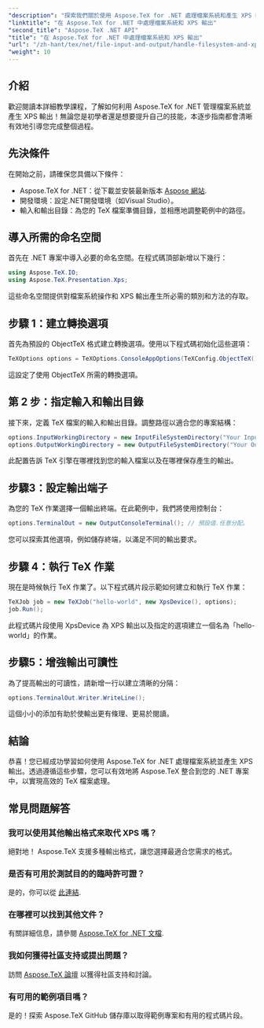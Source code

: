 ```yaml
---
"description": "探索我們關於使用 Aspose.TeX for .NET 處理檔案系統和產生 XPS 輸出的綜合指南。本逐步教程涵蓋了從設定環境到執行 TeX 作業的所有內容。"
"linktitle": "在 Aspose.TeX for .NET 中處理檔案系統和 XPS 輸出"
"second_title": "Aspose.TeX .NET API"
"title": "在 Aspose.TeX for .NET 中處理檔案系統和 XPS 輸出"
"url": "/zh-hant/tex/net/file-input-and-output/handle-filesystem-and-xps-output/"
"weight": 10
---
```


## 介紹

歡迎閱讀本詳細教學課程，了解如何利用 Aspose.TeX for .NET 管理檔案系統並產生 XPS 輸出！無論您是初學者還是想要提升自己的技能，本逐步指南都會清晰有效地引導您完成整個過程。

## 先決條件

在開始之前，請確保您具備以下條件：

- Aspose.TeX for .NET：從下載並安裝最新版本 [Aspose 網站](https://releases。aspose.com/tex/net/).
- 開發環境：設定.NET開發環境（如Visual Studio）。
- 輸入和輸出目錄：為您的 TeX 檔案準備目錄，並相應地調整範例中的路徑。

## 導入所需的命名空間

首先在 .NET 專案中導入必要的命名空間。在程式碼頂部新增以下幾行：

```csharp
using Aspose.TeX.IO;
using Aspose.TeX.Presentation.Xps;
```

這些命名空間提供對檔案系統操作和 XPS 輸出產生所必需的類別和方法的存取。

## 步驟 1：建立轉換選項

首先為預設的 ObjectTeX 格式建立轉換選項。使用以下程式碼初始化這些選項：

```csharp
TeXOptions options = TeXOptions.ConsoleAppOptions(TeXConfig.ObjectTeX());
```

這設定了使用 ObjectTeX 所需的轉換選項。

## 第 2 步：指定輸入和輸出目錄

接下來，定義 TeX 檔案的輸入和輸出目錄。調整路徑以適合您的專案結構：

```csharp
options.InputWorkingDirectory = new InputFileSystemDirectory("Your Input Directory");
options.OutputWorkingDirectory = new OutputFileSystemDirectory("Your Output Directory");
```

此配置告訴 TeX 引擎在哪裡找到您的輸入檔案以及在哪裡保存產生的輸出。

## 步驟3：設定輸出端子

為您的 TeX 作業選擇一個輸出終端。在此範例中，我們將使用控制台：

```csharp
options.TerminalOut = new OutputConsoleTerminal(); // 預設值.任意分配。
```

您可以探索其他選項，例如儲存終端，以滿足不同的輸出要求。

## 步驟 4：執行 TeX 作業

現在是時候執行 TeX 作業了。以下程式碼片段示範如何建立和執行 TeX 作業：

```csharp
TeXJob job = new TeXJob("hello-world", new XpsDevice(), options);
job.Run();
```

此程式碼片段使用 XpsDevice 為 XPS 輸出以及指定的選項建立一個名為「hello-world」的作業。

## 步驟5：增強輸出可讀性

為了提高輸出的可讀性，請新增一行以建立清晰的分隔：

```csharp
options.TerminalOut.Writer.WriteLine();
```

這個小小的添加有助於使輸出更有條理、更易於閱讀。

## 結論

恭喜！您已經成功學習如何使用 Aspose.TeX for .NET 處理檔案系統並產生 XPS 輸出。透過遵循這些步驟，您可以有效地將 Aspose.TeX 整合到您的 .NET 專案中，以實現高效的 TeX 檔案處理。

## 常見問題解答

### 我可以使用其他輸出格式來取代 XPS 嗎？

絕對地！ Aspose.TeX 支援多種輸出格式，讓您選擇最適合您需求的格式。

### 是否有可用於測試目的的臨時許可證？

是的，你可以從 [此連結](https://purchase。conholdate.com/temporary-license/).

### 在哪裡可以找到其他文件？

有關詳細信息，請參閱 [Aspose.TeX for .NET 文檔](https://reference。aspose.com/tex/net/).

### 我如何獲得社區支持或提出問題？

訪問 [Aspose.TeX 論壇](https://forum.aspose.com/c/tex/47) 以獲得社區支持和討論。

### 有可用的範例項目嗎？

是的！探索 Aspose.TeX GitHub 儲存庫以取得範例專案和有用的程式碼片段。